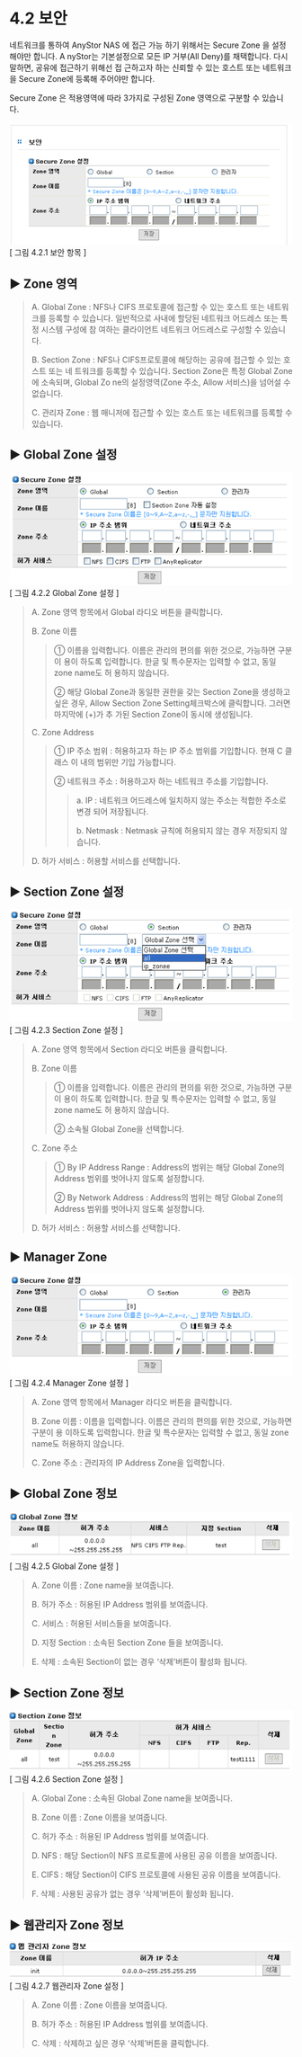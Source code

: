 # 4.2 보안

네트워크를 통하여 AnyStor NAS 에 접근 가능 하기 위해서는 Secure Zone 을 설정해야만 합니다. A nyStor는 기본설정으로 모든 IP 거부\(All Deny\)를 채택합니다. 다시 말하면, 공유에 접근하기 위해선 접 근하고자 하는 신뢰할 수 있는 호스트 또는 네트워크을 Secure Zone에 등록해 주어야만 합니다.

  
 Secure Zone 은 적용영역에 따라 3가지로 구성된 Zone 영역으로 구분할 수 있습니다.

![secure1.png](../.gitbook/assets/secure1.png)   
 \[ 그림 4.2.1 보안 항목 \]

## ▶ Zone 영역

> A. Global Zone : NFS나 CIFS 프로토콜에 접근할 수 있는 호스트 또는 네트워크를 등록할 수 있습니다. 일반적으로 사내에 할당된 네트워크 어드레스 또는 특정 시스템 구성에 참 여하는 클라이언트 네트워크 어드레스로 구성할 수 있습니다.
>
> B. Section Zone : NFS나 CIFS프로토콜에 해당하는 공유에 접근할 수 있는 호스트 또는 네 트워크를 등록할 수 있습니다. Section Zone은 특정 Global Zone에 소속되며, Global Zo ne의 설정영역\(Zone 주소, Allow 서비스\)을 넘어설 수 없습니다.
>
> C. 관리자 Zone : 웹 매니저에 접근할 수 있는 호스트 또는 네트워크를 등록할 수 있습니다.

## ▶ Global Zone 설정

![secure2.png](../.gitbook/assets/secure2.png)   
 \[ 그림 4.2.2 Global Zone 설정 \]

> A. Zone 영역 항목에서 Global 라디오 버튼을 클릭합니다.
>
> B. Zone 이름
>
> > ① 이름을 입력합니다. 이름은 관리의 편의를 위한 것으로, 가능하면 구분이 용이 하도록 입력합니다. 한글 및 특수문자는 입력할 수 없고, 동일 zone name도 허 용하지 않습니다.
> >
> > ② 해당 Global Zone과 동일한 권한을 갖는 Section Zone을 생성하고 싶은 경우, Allow Section Zone Setting체크박스에 클릭합니다. 그러면 마지막에 \(+\)가 추 가된 Section Zone이 동시에 생성됩니다.
>
> C. Zone Address
>
> > ① IP 주소 범위 : 허용하고자 하는 IP 주소 범위를 기입합니다. 현재 C 클래스 이 내의 범위만 기입 가능합니다.
> >
> > ② 네트워크 주소 : 허용하고자 하는 네트워크 주소를 기입합니다.
> >
> > > a. IP : 네트워크 어드레스에 일치하지 않는 주소는 적합한 주소로 변경 되어 저장됩니다.
> > >
> > > b. Netmask : Netmask 규칙에 허용되지 않는 경우 저장되지 않습니다.
>
> D. 허가 서비스 : 허용할 서비스를 선택합니다.

## ▶ Section Zone 설정

![secure3.png](../.gitbook/assets/secure3.png)   
 \[ 그림 4.2.3 Section Zone 설정 \]

> A. Zone 영역 항목에서 Section 라디오 버튼을 클릭합니다.
>
> B. Zone 이름
>
> > ① 이름을 입력합니다. 이름은 관리의 편의를 위한 것으로, 가능하면 구분이 용이 하도록 입력합니다. 한글 및 특수문자는 입력할 수 없고, 동일 zone name도 허 용하지 않습니다.
> >
> > ② 소속될 Global Zone을 선택합니다.
>
> C. Zone 주소
>
> > ① By IP Address Range : Address의 범위는 해당 Global Zone의 Address 범위를 벗어나지 않도록 설정합니다.
> >
> > ② By Network Address : Address의 범위는 해당 Global Zone의 Address 범위를 벗어나지 않도록 설정합니다.
>
> D. 허가 서비스 : 허용할 서비스를 선택합니다.

## ▶ Manager Zone

![secure4.png](../.gitbook/assets/secure4.png)   
 \[ 그림 4.2.4 Manager Zone 설정 \]

> A. Zone 영역 항목에서 Manager 라디오 버튼을 클릭합니다.
>
> B. Zone 이름 : 이름을 입력합니다. 이름은 관리의 편의를 위한 것으로, 가능하면 구분이 용 이하도록 입력합니다. 한글 및 특수문자는 입력할 수 없고, 동일 zone name도 허용하지 않습니다.
>
> C. Zone 주소 : 관리자의 IP Address Zone을 입력합니다.

## ▶ Global Zone 정보

![secure5.png](../.gitbook/assets/secure5.png)   
 \[ 그림 4.2.5 Global Zone 설정 \]

> A. Zone 이름 : Zone name을 보여줍니다.
>
> B. 허가 주소 : 허용된 IP Address 범위를 보여줍니다.
>
> C. 서비스 : 허용된 서비스들을 보여줍니다.
>
> D. 지정 Section : 소속된 Section Zone 들을 보여줍니다.
>
> E. 삭제 : 소속된 Section이 없는 경우 ‘삭제’버튼이 활성화 됩니다.

## ▶ Section Zone 정보

![secure6.png](../.gitbook/assets/secure6.png)   
 \[ 그림 4.2.6 Section Zone 설정 \]

> A. Global Zone : 소속된 Global Zone name을 보여줍니다.
>
> B. Zone 이름 : Zone 이름을 보여줍니다.
>
> C. 허가 주소 : 허용된 IP Address 범위를 보여줍니다.
>
> D. NFS : 해당 Section이 NFS 프로토콜에 사용된 공유 이름을 보여줍니다.
>
> E. CIFS : 해당 Section이 CIFS 프로토콜에 사용된 공유 이름을 보여줍니다.
>
> F. 삭제 : 사용된 공유가 없는 경우 ‘삭제’버튼이 활성화 됩니다.

## ▶ 웹관리자 Zone 정보

![secure7.png](../.gitbook/assets/secure7.png)   
 \[ 그림 4.2.7 웹관리자 Zone 설정 \]

> A. Zone 이름 : Zone 이름을 보여줍니다.
>
> B. 허가 주소 : 허용된 IP Address 범위를 보여줍니다.
>
> C. 삭제 : 삭제하고 싶은 경우 ‘삭제’버튼을 클릭합니다.

